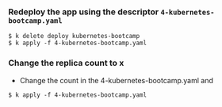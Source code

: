 ### Redeploy the app using the descriptor `4-kubernetes-bootcamp.yaml`
```
$ k delete deploy kubernetes-bootcamp
$ k apply -f 4-kubernetes-bootcamp.yaml
```

### Change the replica count to x
- Change the count in the 4-kubernetes-bootcamp.yaml and
```
$ k apply -f 4-kubernetes-bootcamp.yaml
```

